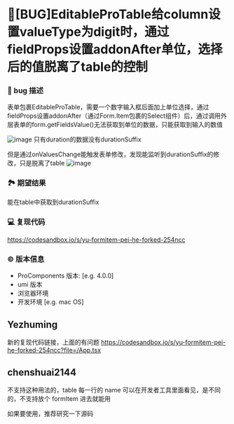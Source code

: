 # 🐛[BUG]EditableProTable给column设置valueType为digit时，通过fieldProps设置addonAfter单位，选择后的值脱离了table的控制

### 🐛 bug 描述

表单包裹EditableProTable，需要一个数字输入框后面加上单位选择，通过fieldProps设置addonAfter（通过Form.Item包裹的Select组件）后，通过调用外层表单的form.getFieldsValue()无法获取到单位的数据，只能获取到输入的数值

![image](https://github.com/ant-design/pro-components/assets/43959617/febd4c95-f111-424c-bc90-0ec9fef51abf)
只有duration的数据没有durationSuffix

但是通过onValuesChange能触发表单修改，发现能监听到durationSuffix的修改，只是脱离了table
![image](https://github.com/ant-design/pro-components/assets/43959617/07cf7587-a859-41a9-9725-08ff5b8ac780)

### 🏞 期望结果

能在table中获取到durationSuffix

### 💻 复现代码

https://codesandbox.io/s/yu-formitem-pei-he-forked-254ncc

### © 版本信息

- ProComponents 版本: [e.g. 4.0.0]
- umi 版本
- 浏览器环境
- 开发环境 [e.g. mac OS]

## Yezhuming

新的复现代码链接，上面的有问题
https://codesandbox.io/s/yu-formitem-pei-he-forked-254ncc?file=/App.tsx

## chenshuai2144

不支持这种用法的，table 每一行的 name 可以在开发者工具里面看见，是不同的，不支持放个 formItem 进去就能用

如果要使用，推荐研究一下源码
